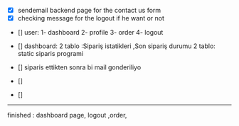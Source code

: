 
- [x]  sendemail backend page for the contact us form
- [x] checking message for the logout if he want or not 
- [] user: 1- dashboard 2- profile 3- order 4- logout 


- [] dashboard: 2 tablo :Sipariş istatikleri ,Son sipariş durumu 
      2 tablo: static siparis programi
- []  siparis ettikten sonra bi mail gonderiliyo
- [] 
- [] 




--------


finished : dashboard page, logout ,order,
